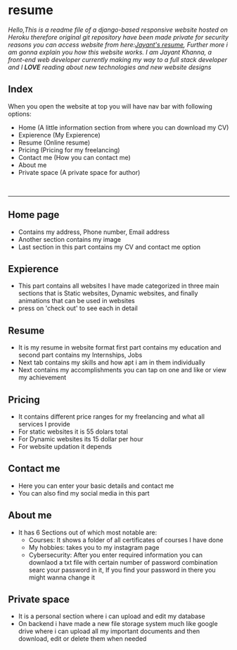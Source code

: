 # resume
<i>Hello,This is a readme file of a django-based responsive website hosted on Heroku therefore original git repository have been made private for security reasons you can access website from here:<a href="https://jayantresume.herokuapp.com/index" target="_blank">Jayant's resume</a>, Further more i am gonna explain you how this website works.
    I am Jayant Khanna, a front-end web developer currently making my way to a full stack developer and I <span style="font-weight:600;"> LOVE</span> reading about new technologies and new website designs
</i>

## Index

When you open the website at top you will have nav bar with following options:<br>

- Home (A little information section from where you can download my CV)
- Expierence (My Expierence)
- Resume (Online resume)
- Pricing (Pricing for my freelancing)
- Contact me (How you can contact me)
- About me
- Private space (A private space for author)
<br>
<hr>

## Home page
- Contains my address, Phone number, Email address
- Another section contains my image
- Last section in this part contains my CV and contact me option

## Expierence

- This part contains all websites I have made categorized in three main sections that is Static websites, Dynamic websites, and finally animations that can be used in websites
- press on 'check out' to see each in detail

## Resume
- It is my resume in website format first part contains my education and second part contains my Internships, Jobs
- Next tab contains my skills and how apt i am in them individually
- Next contains my accomplishments you can tap on one and like or view my achievement

## Pricing
- It contains different price ranges for my freelancing and what all services I provide
- For static websites it is 55 dolars total
- For Dynamic websites its 15 dollar per hour
- For website updation it depends 

## Contact me  
- Here you can enter your basic details and contact me 
- You can also find my social media in this part

## About me 
- It has 6 Sections out of which most notable are:
    - Courses: It shows a folder of all certificates of courses I have done
    - My hobbies: takes you to my instagram page
    - Cybersecurity: After you enter required information you can downlaod a txt file with  certain number of password combination searc your password in it, If you find your password in there you might wanna change it
## Private space
- It is a personal section where i can upload and edit my database
- On backend i have made a new file storage system much like google drive where i can upload all my important documents and then download, edit or delete them when needed 